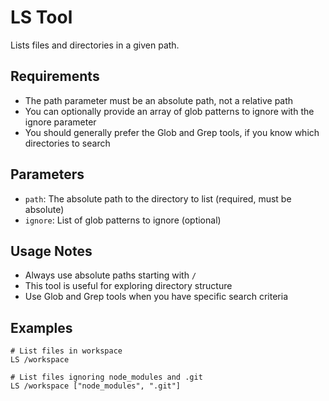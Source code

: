 # LS Tool

Lists files and directories in a given path.

## Requirements

- The path parameter must be an absolute path, not a relative path
- You can optionally provide an array of glob patterns to ignore with the ignore parameter
- You should generally prefer the Glob and Grep tools, if you know which directories to search

## Parameters

- `path`: The absolute path to the directory to list (required, must be absolute)
- `ignore`: List of glob patterns to ignore (optional)

## Usage Notes

- Always use absolute paths starting with `/`
- This tool is useful for exploring directory structure
- Use Glob and Grep tools when you have specific search criteria

## Examples

```
# List files in workspace
LS /workspace

# List files ignoring node_modules and .git
LS /workspace ["node_modules", ".git"]
```